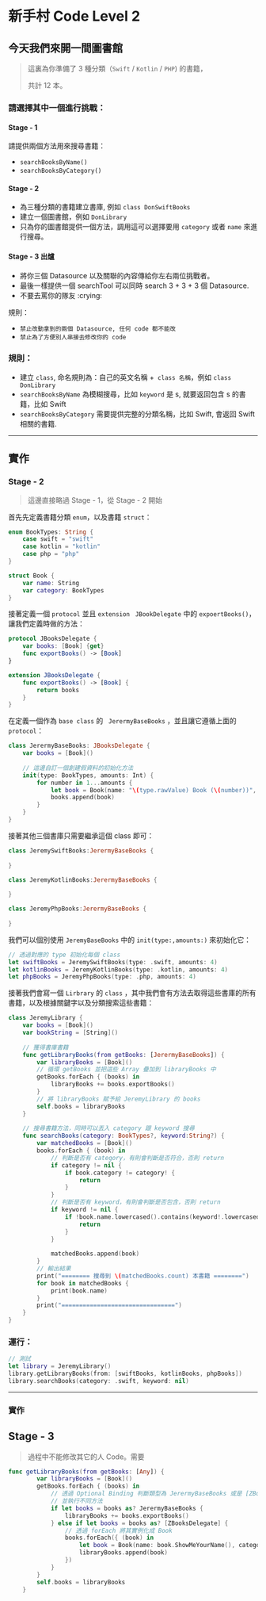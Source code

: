 # 新手村 Code Level 2



## 今天我們來開一間圖書館

> 這裏為你準備了 3 種分類（`Swift` / `Kotlin` / `PHP`) 的書籍，
>
> 共計 12 本。

### 請選擇其中一個進行挑戰：

#### Stage - 1
請提供兩個方法用來搜尋書籍：

- `searchBooksByName()`
- `searchBooksByCategory()`

#### Stage - 2

- 為三種分類的書籍建立書庫, 例如 `class DonSwiftBooks`
- 建立一個圖書館，例如 `DonLibrary`
- 只為你的圖書館提供一個方法，調用這可以選擇要用 `category` 或者 `name` 來進行搜尋。

#### Stage - 3 出爐

- 將你三個 Datasource 以及關聯的內容傳給你左右兩位挑戰者。
- 最後一樣提供一個 searchTool 可以同時 search 3 + 3 + 3 個 Datasource.
- 不要去罵你的隊友 :crying:

規則：
- `禁止改動拿到的兩個 Datasource, 任何 code 都不能改`
- `禁止為了方便別人串接去修改你的 code` 

### 規則：

- 建立 `class`, 命名規則為：自己的英文名稱 +` class 名稱`，例如 `class DonLibrary`
- `searchBooksByName` 為模糊搜尋，比如 `keyword` 是 s, 就要返回包含 s 的書籍，比如 Swift
- `searchBooksByCategory` 需要提供完整的分類名稱，比如 Swift, 會返回 Swift 相關的書籍.



---

## 實作

### Stage - 2

> 這邊直接略過 Stage - 1，從 Stage - 2 開始

首先先定義書籍分類 `enum`，以及書籍 `struct`：

```swift
enum BookTypes: String {
    case swift = "swift"
    case kotlin = "kotlin"
    case php = "php"
}

struct Book {
    var name: String
    var category: BookTypes
}
```

接著定義一個 `protocol` 並且 `extension ` `JBookDelegate` 中的 `expoertBooks()`，讓我們定義時做的方法：

```swift
protocol JBooksDelegate {
    var books: [Book] {get}
    func exportBooks() -> [Book]
}

extension JBooksDelegate {
    func exportBooks() -> [Book] {
        return books
    }
}
```

在定義一個作為 `base class` 的 ` JerermyBaseBooks` ，並且讓它遵循上面的 `protocol`：

```Swift
class JerermyBaseBooks: JBooksDelegate {
    var books = [Book]()
    
    // 這邊自訂一個創建假資料的初始化方法
    init(type: BookTypes, amounts: Int) {
        for number in 1...amounts {
            let book = Book(name: "\(type.rawValue) Book (\(number))", category: type)
            books.append(book)
        }
    }
}
```

接著其他三個書庫只需要繼承這個 class 即可：

```swift
class JeremySwiftBooks:JerermyBaseBooks {
    
}

class JeremyKotlinBooks:JerermyBaseBooks {
    
}

class JeremyPhpBooks:JerermyBaseBooks {
    
}
```

我們可以個別使用 `JeremyBaseBooks` 中的 `init(type:,amounts:)` 來初始化它：

```swift
// 透過對應的 type 初始化每個 class
let swiftBooks = JeremySwiftBooks(type: .swift, amounts: 4)
let kotlinBooks = JeremyKotlinBooks(type: .kotlin, amounts: 4)
let phpBooks = JeremyPhpBooks(type: .php, amounts: 4)
```

接著我們會寫一個 `Lirbrary` 的 `class` ，其中我們會有方法去取得這些書庫的所有書籍，以及根據關鍵字以及分類搜索這些書籍：

```swift
class JeremyLibrary {
    var books = [Book]()
    var bookString = [String]()
    
    // 獲得書庫書籍
    func getLibraryBooks(from getBooks: [JerermyBaseBooks]) {
        var libraryBooks = [Book]()
        // 循環 getBooks 並把這些 Array 疊加到 libraryBooks 中
        getBooks.forEach { (books) in
            libraryBooks += books.exportBooks()
        }
        // 將 libraryBooks 賦予給 JeremyLibrary 的 books
        self.books = libraryBooks
    }
    
    // 搜尋書籍方法，同時可以丟入 category 跟 keyword 搜尋
    func searchBooks(category: BookTypes?, keyword:String?) {
        var matchedBooks = [Book]()
        books.forEach { (book) in
            // 判斷是否有 category，有則會判斷是否符合，否則 return
            if category != nil {
                if book.category != category! {
                    return
                }
            }
            // 判斷是否有 keyword，有則會判斷是否包含，否則 return
            if keyword != nil {
                if !book.name.lowercased().contains(keyword!.lowercased()) {
                    return
                }
            }
            
            matchedBooks.append(book)
        }
        // 輸出結果
        print("======== 搜尋到 \(matchedBooks.count) 本書籍 ========")
        for book in matchedBooks {
            print(book.name)
        }
        print("================================")
    }
}
```

### 運行：

```swift
// 測試
let library = JeremyLibrary()
library.getLibraryBooks(from: [swiftBooks, kotlinBooks, phpBooks])
library.searchBooks(category: .swift, keyword: nil)
```



---

### 實作

## Stage - 3

> 過程中不能修改其它的人 Code。需要

```swift
func getLibraryBooks(from getBooks: [Any]) {
        var libraryBooks = [Book]()
        getBooks.forEach { (books) in
            // 透過 Optional Binding 判斷類型為 JerermyBaseBooks 或是 [ZBooksDelegate]
            // 並執行不同方法
            if let books = books as? JerermyBaseBooks {
                libraryBooks += books.exportBooks()
            } else if let books = books as? [ZBooksDelegate] {
                // 透過 forEach 將其實例化成 Book
                books.forEach({ (book) in
                    let book = Book(name: book.ShowMeYourName(), category: BookTypes(rawValue: book.ShowMeYourCategory())!)
                    libraryBooks.append(book)
                })
            }
        }
        self.books = libraryBooks
    }
```

